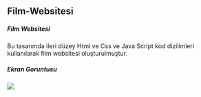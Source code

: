<h2>Film-Websitesi</h2>

<h5> Film Websitesi </h5>

Bu tasarımda ileri düzey Html ve Css ve Java Script kod dizilimleri kullanılarak film  websitesi oluşturulmuştur.

<h5>Ekran Goruntusu</h5>

![](gif)

